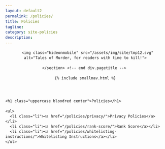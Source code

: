 ```yaml
---
layout: default2
permalink: /policies/
title: Policies
tagline: 
category: site-policies
description:
---
```


<div class="{{ page.title }}">

  <header class="pagehead">
     <section class="pagetitle">
      
      <img class="hideonmobile" src="/assets/img/site/tmp12.svg" alt="Tales of Murder, for readers with time to kill!">

    </section> <!-- end div.pagetitle --> 
    
    {% include smallnav.html %}
    
  </header>

  <div class="cf"></div>

  <section class="container card__container">

    <h1 class="uppercase bloodred center">Policies</h1>

    <ul>
      <li class="li"><a href="/policies/privacy/">Privacy Policies</a></li>
      <li class="li"><a href="/policies/rank-score/">Rank Score</a></li>
      <li class="li"><a href="/policies/whitelisting-instructions/">Whitelisting Instructions</a></li>
    </ul>

  </section> <!-- end section .container .card__container -->

</div>